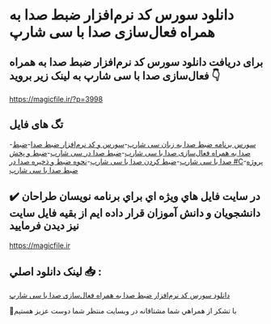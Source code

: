 # دانلود سورس کد نرم‌افزار ضبط صدا به همراه فعال‌سازی صدا با سی شارپ

## برای دریافت دانلود سورس کد نرم‌افزار ضبط صدا به همراه فعال‌سازی صدا با سی شارپ به لینک زیر بروید 👇

https://magicfile.ir/?p=3998

## تگ های فایل

-[سورس برنامه ضبط صدا به زبان سی شارپ](https://magicfile.ir/product/%d8%b3%d9%88%d8%b1%d8%b3-%da%a9%d8%af-%d9%86%d8%b1%d9%85%d8%a7%d9%81%d8%b2%d8%a7%d8%b1-%d8%b6%d8%a8%d8%b7-%d8%b5%d8%af%d8%a7-%d8%a8%d9%87-%d9%87%d9%85%d8%b1%d8%a7%d9%87-%d9%81%d8%b9%d8%a7%d9%84%d8%b3%d8%a7%d8%b2%db%8c-%d8%b5%d8%af%d8%a7-%d8%b3%db%8c-%d8%b4%d8%a7%d8%b1%d9%be/)-[سورس و کد نرم‌افزار ضبط صدا](https://magicfile.ir/product/%d8%b3%d9%88%d8%b1%d8%b3-%da%a9%d8%af-%d9%86%d8%b1%d9%85%d8%a7%d9%81%d8%b2%d8%a7%d8%b1-%d8%b6%d8%a8%d8%b7-%d8%b5%d8%af%d8%a7-%d8%a8%d9%87-%d9%87%d9%85%d8%b1%d8%a7%d9%87-%d9%81%d8%b9%d8%a7%d9%84%d8%b3%d8%a7%d8%b2%db%8c-%d8%b5%d8%af%d8%a7-%d8%b3%db%8c-%d8%b4%d8%a7%d8%b1%d9%be/)-[ضبط صدا به همراه فعال‌سازی صدا با سی شارپ](https://magicfile.ir/product/%d8%b3%d9%88%d8%b1%d8%b3-%da%a9%d8%af-%d9%86%d8%b1%d9%85%d8%a7%d9%81%d8%b2%d8%a7%d8%b1-%d8%b6%d8%a8%d8%b7-%d8%b5%d8%af%d8%a7-%d8%a8%d9%87-%d9%87%d9%85%d8%b1%d8%a7%d9%87-%d9%81%d8%b9%d8%a7%d9%84%d8%b3%d8%a7%d8%b2%db%8c-%d8%b5%d8%af%d8%a7-%d8%b3%db%8c-%d8%b4%d8%a7%d8%b1%d9%be/)-[ضبط صدا در سی شارپ](https://magicfile.ir/product/%d8%b3%d9%88%d8%b1%d8%b3-%da%a9%d8%af-%d9%86%d8%b1%d9%85%d8%a7%d9%81%d8%b2%d8%a7%d8%b1-%d8%b6%d8%a8%d8%b7-%d8%b5%d8%af%d8%a7-%d8%a8%d9%87-%d9%87%d9%85%d8%b1%d8%a7%d9%87-%d9%81%d8%b9%d8%a7%d9%84%d8%b3%d8%a7%d8%b2%db%8c-%d8%b5%d8%af%d8%a7-%d8%b3%db%8c-%d8%b4%d8%a7%d8%b1%d9%be/)-[ضبط و پخش صدا با سی شارپ](https://magicfile.ir/product/%d8%b3%d9%88%d8%b1%d8%b3-%da%a9%d8%af-%d9%86%d8%b1%d9%85%d8%a7%d9%81%d8%b2%d8%a7%d8%b1-%d8%b6%d8%a8%d8%b7-%d8%b5%d8%af%d8%a7-%d8%a8%d9%87-%d9%87%d9%85%d8%b1%d8%a7%d9%87-%d9%81%d8%b9%d8%a7%d9%84%d8%b3%d8%a7%d8%b2%db%8c-%d8%b5%d8%af%d8%a7-%d8%b3%db%8c-%d8%b4%d8%a7%d8%b1%d9%be/)-[ضبط کردن صدا با سی شارپ](https://magicfile.ir/product/%d8%b3%d9%88%d8%b1%d8%b3-%da%a9%d8%af-%d9%86%d8%b1%d9%85%d8%a7%d9%81%d8%b2%d8%a7%d8%b1-%d8%b6%d8%a8%d8%b7-%d8%b5%d8%af%d8%a7-%d8%a8%d9%87-%d9%87%d9%85%d8%b1%d8%a7%d9%87-%d9%81%d8%b9%d8%a7%d9%84%d8%b3%d8%a7%d8%b2%db%8c-%d8%b5%d8%af%d8%a7-%d8%b3%db%8c-%d8%b4%d8%a7%d8%b1%d9%be/)-[نحوه ضبط و ذخیره صدا در #C](https://magicfile.ir/product/%d8%b3%d9%88%d8%b1%d8%b3-%da%a9%d8%af-%d9%86%d8%b1%d9%85%d8%a7%d9%81%d8%b2%d8%a7%d8%b1-%d8%b6%d8%a8%d8%b7-%d8%b5%d8%af%d8%a7-%d8%a8%d9%87-%d9%87%d9%85%d8%b1%d8%a7%d9%87-%d9%81%d8%b9%d8%a7%d9%84%d8%b3%d8%a7%d8%b2%db%8c-%d8%b5%d8%af%d8%a7-%d8%b3%db%8c-%d8%b4%d8%a7%d8%b1%d9%be/)-[پروژه ضبط صدا با سی شارپ](https://magicfile.ir/product/%d8%b3%d9%88%d8%b1%d8%b3-%da%a9%d8%af-%d9%86%d8%b1%d9%85%d8%a7%d9%81%d8%b2%d8%a7%d8%b1-%d8%b6%d8%a8%d8%b7-%d8%b5%d8%af%d8%a7-%d8%a8%d9%87-%d9%87%d9%85%d8%b1%d8%a7%d9%87-%d9%81%d8%b9%d8%a7%d9%84%d8%b3%d8%a7%d8%b2%db%8c-%d8%b5%d8%af%d8%a7-%d8%b3%db%8c-%d8%b4%d8%a7%d8%b1%d9%be/)

## ✔️ در سايت فايل هاي ويژه اي براي برنامه نويسان طراحان دانشجويان و دانش آموزان قرار داده ايم از بقيه فايل سايت نيز ديدن فرماييد

https://magicfile.ir


## لينک دانلود اصلي 📥 :

[دانلود سورس کد نرم‌افزار ضبط صدا به همراه فعال‌سازی صدا با سی شارپ](https://magicfile.ir/product/%d8%b3%d9%88%d8%b1%d8%b3-%da%a9%d8%af-%d9%86%d8%b1%d9%85%d8%a7%d9%81%d8%b2%d8%a7%d8%b1-%d8%b6%d8%a8%d8%b7-%d8%b5%d8%af%d8%a7-%d8%a8%d9%87-%d9%87%d9%85%d8%b1%d8%a7%d9%87-%d9%81%d8%b9%d8%a7%d9%84%d8%b3%d8%a7%d8%b2%db%8c-%d8%b5%d8%af%d8%a7-%d8%b3%db%8c-%d8%b4%d8%a7%d8%b1%d9%be/) 


🙏با تشکر از همراهي شما مشتاقانه در وبسایت منتظر شما دوست عزیز هستیم


